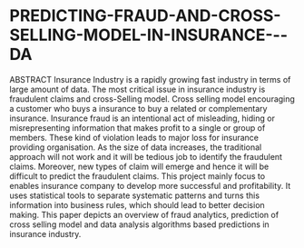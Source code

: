 # PREDICTING-FRAUD-AND-CROSS-SELLING-MODEL-IN-INSURANCE---DA
ABSTRACT
	Insurance Industry is a rapidly growing fast industry in terms of large amount of data. The most critical issue in insurance industry is fraudulent claims and  cross-Selling model. Cross selling model encouraging a customer who buys a insurance to buy a related or complementary insurance. Insurance  fraud is an intentional act of misleading, hiding or misrepresenting information that makes profit to a single or group of members. These kind of violation leads to major loss for  insurance providing organisation. As the size of data increases, the traditional approach will not work and it will be tedious job to identify the fraudulent claims. 
	Moreover, new types of claim will emerge and hence it will be difficult to predict the fraudulent claims. This project mainly focus to enables insurance company to develop more successful and profitability. It uses statistical tools to separate systematic patterns and turns this information into business rules, which should lead to better decision making. This paper depicts an overview of fraud analytics, prediction of cross selling model and data analysis algorithms based predictions in insurance industry.
 
 
 

